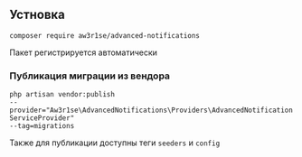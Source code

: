 ## Устновка
<code>composer require aw3r1se/advanced-notifications</code>
<p>Пакет регистрируется автоматически</p>

### Публикация миграции из вендора
<code>php artisan vendor:publish --provider="Aw3r1se\AdvancedNotifications\Providers\AdvancedNotificationServiceProvider" --tag=migrations</code>
<p>Также для публикации доступны теги <code>seeders</code> и <code>config</code></p>
